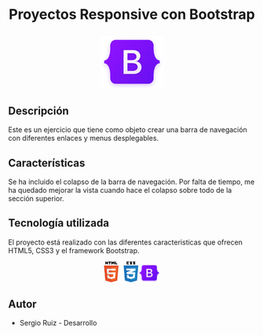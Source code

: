 # <p align="center"> Proyectos Responsive con Bootstrap #

<p align="center"><img src="./images/Bootstrap.png" width="130"> 

## Descripción ##

Este es un ejercicio que tiene como objeto crear una barra de navegación con diferentes enlaces y menus desplegables.

## Características ##

Se ha incluido el colapso de la barra de navegación.
Por falta de tiempo, me ha quedado mejorar la vista cuando hace el colapso sobre todo de la sección superior.

## Tecnología utilizada  ##

El proyecto está realizado con las diferentes caracteristicas que ofrecen HTML5, CSS3 y el framework Bootstrap.
<p align="center"><img src="./images/htmlcss.png" width="70"><img src="./images/Bootstrap.png" width="45"> 

## Autor ##

  * Sergio Ruiz - Desarrollo